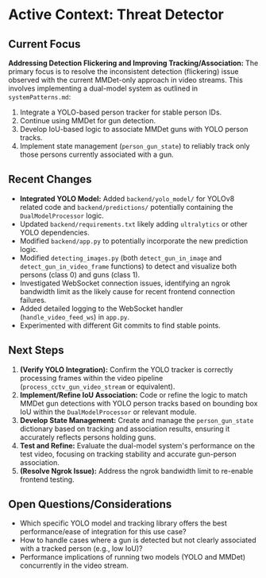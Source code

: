 # Active Context: Threat Detector

## Current Focus
**Addressing Detection Flickering and Improving Tracking/Association:** The primary focus is to resolve the inconsistent detection (flickering) issue observed with the current MMDet-only approach in video streams. This involves implementing a dual-model system as outlined in `systemPatterns.md`:
1. Integrate a YOLO-based person tracker for stable person IDs.
2. Continue using MMDet for gun detection.
3. Develop IoU-based logic to associate MMDet guns with YOLO person tracks.
4. Implement state management (`person_gun_state`) to reliably track only those persons currently associated with a gun.

## Recent Changes
- **Integrated YOLO Model:** Added `backend/yolo_model/` for YOLOv8 related code and `backend/predictions/` potentially containing the `DualModelProcessor` logic.
- Updated `backend/requirements.txt` likely adding `ultralytics` or other YOLO dependencies.
- Modified `backend/app.py` to potentially incorporate the new prediction logic.
- Modified `detecting_images.py` (both `detect_gun_in_image` and `detect_gun_in_video_frame` functions) to detect and visualize both persons (class 0) and guns (class 1).
- Investigated WebSocket connection issues, identifying an ngrok bandwidth limit as the likely cause for recent frontend connection failures.
- Added detailed logging to the WebSocket handler (`handle_video_feed_ws`) in `app.py`.
- Experimented with different Git commits to find stable points.

## Next Steps
1.  **(Verify YOLO Integration):** Confirm the YOLO tracker is correctly processing frames within the video pipeline (`process_cctv_gun_video_stream` or equivalent).
2.  **Implement/Refine IoU Association:** Code or refine the logic to match MMDet gun detections with YOLO person tracks based on bounding box IoU within the `DualModelProcessor` or relevant module.
3.  **Develop State Management:** Create and manage the `person_gun_state` dictionary based on tracking and association results, ensuring it accurately reflects persons holding guns.
4.  **Test and Refine:** Evaluate the dual-model system's performance on the test video, focusing on tracking stability and accurate gun-person association.
5.  **(Resolve Ngrok Issue):** Address the ngrok bandwidth limit to re-enable frontend testing.

## Open Questions/Considerations
- Which specific YOLO model and tracking library offers the best performance/ease of integration for this use case?
- How to handle cases where a gun is detected but not clearly associated with a tracked person (e.g., low IoU)?
- Performance implications of running two models (YOLO and MMDet) concurrently in the video stream.